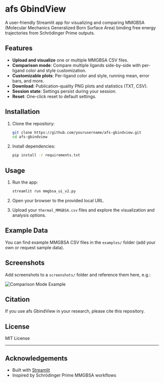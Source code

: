 # afs GbindView

A user-friendly Streamlit app for visualizing and comparing MMGBSA (Molecular Mechanics Generalized Born Surface Area) binding free energy trajectories from Schrödinger Prime outputs.

## Features

- **Upload and visualize** one or multiple MMGBSA CSV files.
- **Comparison mode**: Compare multiple ligands side-by-side with per-ligand color and style customization.
- **Customizable plots**: Per-ligand color and style, running mean, error bars, and more.
- **Download**: Publication-quality PNG plots and statistics (TXT, CSV).
- **Session state**: Settings persist during your session.
- **Reset**: One-click reset to default settings.

## Installation

1. Clone the repository:
   ```bash
   git clone https://github.com/yourusername/afs-gbindview.git
   cd afs-gbindview
   ```

2. Install dependencies:
   ```bash
   pip install -r requirements.txt
   ```

## Usage

1. Run the app:
   ```bash
   streamlit run mmgbsa_ui_v2.py
   ```

2. Open your browser to the provided local URL.

3. Upload your `thermal_MMGBSA.csv` files and explore the visualization and analysis options.

## Example Data

You can find example MMGBSA CSV files in the `examples/` folder (add your own or request sample data).

## Screenshots

Add screenshots to a `screenshots/` folder and reference them here, e.g.:

![Comparison Mode Example](screenshots/comparison_mode.png)

## Citation

If you use afs GbindView in your research, please cite this repository.

## License

MIT License

---

## Acknowledgements

- Built with [Streamlit](https://streamlit.io/)
- Inspired by Schrödinger Prime MMGBSA workflows 